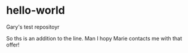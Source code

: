 # hello-world
Gary's test repositoyr

So ths is an addition to the line. Man I hopy Marie contacts me with that offer!
